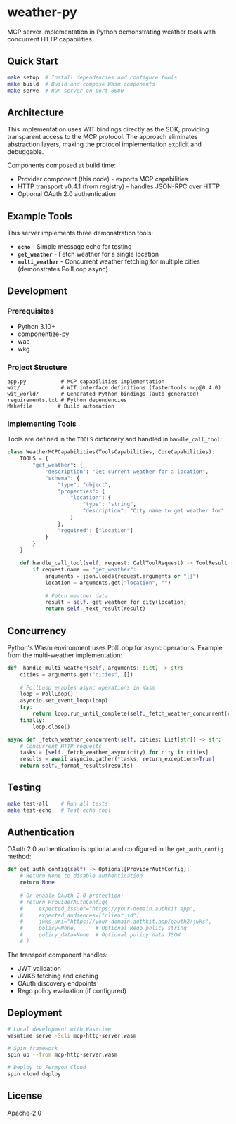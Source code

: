 # weather-py

MCP server implementation in Python demonstrating weather tools with concurrent HTTP capabilities.

## Quick Start

```bash
make setup  # Install dependencies and configure tools
make build  # Build and compose Wasm components
make serve  # Run server on port 8080
```

## Architecture

This implementation uses WIT bindings directly as the SDK, providing transparent access to the MCP protocol. The approach eliminates abstraction layers, making the protocol implementation explicit and debuggable.

Components composed at build time:
- Provider component (this code) - exports MCP capabilities
- HTTP transport v0.4.1 (from registry) - handles JSON-RPC over HTTP
- Optional OAuth 2.0 authentication

## Example Tools

This server implements three demonstration tools:

- **`echo`** - Simple message echo for testing
- **`get_weather`** - Fetch weather for a single location
- **`multi_weather`** - Concurrent weather fetching for multiple cities (demonstrates PollLoop async)

## Development

### Prerequisites

- Python 3.10+
- componentize-py
- wac
- wkg

### Project Structure

```
app.py           # MCP capabilities implementation
wit/             # WIT interface definitions (fastertools:mcp@0.4.0)
wit_world/       # Generated Python bindings (auto-generated)
requirements.txt # Python dependencies
Makefile        # Build automation
```

### Implementing Tools

Tools are defined in the `TOOLS` dictionary and handled in `handle_call_tool`:

```python
class WeatherMCPCapabilities(ToolsCapabilities, CoreCapabilities):
    TOOLS = {
        "get_weather": {
            "description": "Get current weather for a location",
            "schema": {
                "type": "object",
                "properties": {
                    "location": {
                        "type": "string",
                        "description": "City name to get weather for"
                    }
                },
                "required": ["location"]
            }
        }
    }
    
    def handle_call_tool(self, request: CallToolRequest) -> ToolResult:
        if request.name == "get_weather":
            arguments = json.loads(request.arguments or "{}")
            location = arguments.get("location", "")
            
            # Fetch weather data
            result = self._get_weather_for_city(location)
            return self._text_result(result)
```

## Concurrency

Python's Wasm environment uses PollLoop for async operations. Example from the multi-weather implementation:

```python
def _handle_multi_weather(self, arguments: dict) -> str:
    cities = arguments.get("cities", [])
    
    # PollLoop enables async operations in Wasm
    loop = PollLoop()
    asyncio.set_event_loop(loop)
    try:
        return loop.run_until_complete(self._fetch_weather_concurrent(cities))
    finally:
        loop.close()

async def _fetch_weather_concurrent(self, cities: List[str]) -> str:
    # Concurrent HTTP requests
    tasks = [self._fetch_weather_async(city) for city in cities]
    results = await asyncio.gather(*tasks, return_exceptions=True)
    return self._format_results(results)
```

## Testing

```bash
make test-all    # Run all tests
make test-echo   # Test echo tool
```

## Authentication

OAuth 2.0 authentication is optional and configured in the `get_auth_config` method:

```python
def get_auth_config(self) -> Optional[ProviderAuthConfig]:
    # Return None to disable authentication
    return None
    
    # Or enable OAuth 2.0 protection:
    # return ProviderAuthConfig(
    #     expected_issuer="https://your-domain.authkit.app",
    #     expected_audiences=["client_id"],
    #     jwks_uri="https://your-domain.authkit.app/oauth2/jwks",
    #     policy=None,      # Optional Rego policy string
    #     policy_data=None  # Optional policy data JSON
    # )
```

The transport component handles:
- JWT validation
- JWKS fetching and caching
- OAuth discovery endpoints
- Rego policy evaluation (if configured)

## Deployment

```bash
# Local development with Wasmtime
wasmtime serve -Scli mcp-http-server.wasm

# Spin framework
spin up --from mcp-http-server.wasm

# Deploy to Fermyon Cloud
spin cloud deploy
```

## License

Apache-2.0